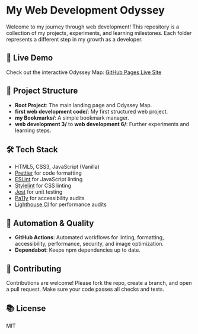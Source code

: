 # My Web Development Odyssey

Welcome to my journey through web development! This repository is a collection of my projects, experiments, and learning milestones. Each folder represents a different step in my growth as a developer.

## 🚀 Live Demo

Check out the interactive Odyssey Map: [GitHub Pages Live Site](https://leeeshart.github.io/My-Wed-development-journey/)

## 📁 Project Structure

- **Root Project**: The main landing page and Odyssey Map.
- **first web development code/**: My first structured web project.
- **my Bookmarks/**: A simple bookmark manager.
- **web development 3/** to **web development 6/**: Further experiments and learning steps.

## 🛠️ Tech Stack

- HTML5, CSS3, JavaScript (Vanilla)
- [Prettier](https://prettier.io/) for code formatting
- [ESLint](https://eslint.org/) for JavaScript linting
- [Stylelint](https://stylelint.io/) for CSS linting
- [Jest](https://jestjs.io/) for unit testing
- [Pa11y](https://pa11y.org/) for accessibility audits
- [Lighthouse CI](https://github.com/GoogleChrome/lighthouse-ci) for performance audits

## 🤖 Automation & Quality

- **GitHub Actions**: Automated workflows for linting, formatting, accessibility, performance, security, and image optimization.
- **Dependabot**: Keeps npm dependencies up to date.

## 🤝 Contributing

Contributions are welcome! Please fork the repo, create a branch, and open a pull request. Make sure your code passes all checks and tests.

## 📚 License

MIT
